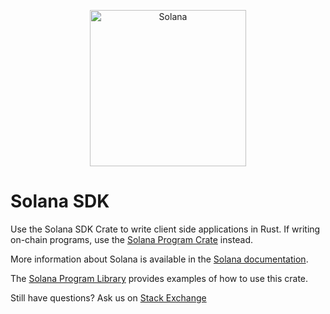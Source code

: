 <p align="center">
  <a href="https://lunul.com">
    <img alt="Solana" src="https://i.imgur.com/IKyzQ6T.png" width="250" />
  </a>
</p>

# Solana SDK

Use the Solana SDK Crate to write client side applications in Rust.  If writing on-chain programs, use the [Solana Program Crate](https://crates.io/crates/lunul-program) instead.

More information about Solana is available in the [Solana documentation](https://lunul.com/docs).

The [Solana Program Library](https://github.com/lunul-labs/lunul-program-library) provides examples of how to use this crate.

Still have questions?  Ask us on [Stack Exchange](https://sola.na/sse)
